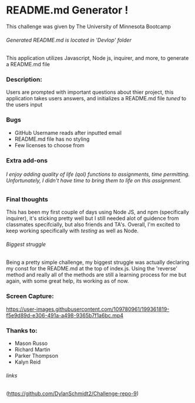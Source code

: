 # README.md Generator !

This challenge was given by The University of Minnesota Bootcamp 

###### Generated README.md is located in 'Devlop' folder

This application utilizes Javascript, Node js, inquirer, and more, to generate a README.md file

### Description: 
Users are prompted with important questions about thier project, this application takes users answers, and initializes a README.md file _tuned_ to the users input
    
### Bugs

* GitHub Username reads after inputted email
* README.md file has no styling
* Few licenses to choose from

### Extra add-ons

###### I enjoy adding quality of life (qol) functions to assignments, time permitting. Unfortunately, I didn't have time to bring them to life on this assignment.

### Final thoughts
This has been my first couple of days using Node JS, and npm (specifically inquirer), it's sticking pretty well but I still needed alot of guidence from classmates specifcially, but also friends and TA's. Overall, I'm excited to keep working specifically with _testing_ as well as Node.

###### Biggest struggle
Being a pretty simple challenge, my biggest struggle was actually declaring my const for the README.md at the top of index.js. Using the 'reverse' method  and really all of the methods are still a learning process for me but again, with some great help, its working as of now.


### Screen Capture:
https://user-images.githubusercontent.com/109780961/199361819-f5e9d89d-e306-491a-a498-9365b7f1a6bc.mp4

### Thanks to:
* Mason Russo
* Richard Martin
* Parker Thompson
* Kalyn Reid

###### links
(https://github.com/DylanSchmidt2/Challenge-repo-9)
